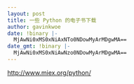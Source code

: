 ```yaml
---
layout: post
title: 一些 Python 的电子书下载
author: gavinkwoe
date: !binary |-
  MjAwNi0xMS0xNiAxNTo0NDowMyArMDgwMA==
date_gmt: !binary |-
  MjAwNi0xMS0xNiAwNzo0NDowMyArMDgwMA==
---
```

http://www.miex.org/python/
